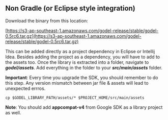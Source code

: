 ## Non Gradle (or Eclipse style integration)

Download the binary from this location:

[https://s3-ap-southeast-1.amazonaws.com/godel-release/stable/godel-0.5rc6.tar.gz](https://s3-ap-southeast-1.amazonaws.com/godel-release/stable/godel-0.5rc6.tar.gz)


This can be added directly as a project dependency in Eclipse or Intellij Idea. Besides adding  the project as a dependency, you will have to add to the assets too. Once the library is extracted into a folder, navigate to ***godel/assets***. Add everything in the folder to your ***src/main/assets*** folder.

**Important**: Every time you upgrade the SDK, you should remember to do this step. Any version mismatch between jar file & assets will lead to unexpected errros.

```
cp $GODEL_LIBRARY_PATH/assets/* $PROJECT_HOME/src/main/assets
```

**Note**: You should add **appcompat-v4** from Google SDK as a library project as well.
